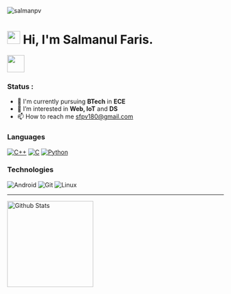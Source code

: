 <p align="left"> <img src="https://komarev.com/ghpvc/?username=salmanpv&label=Profile%20Views&color=0e75b6&style=flat" alt="salmanpv" /> </p>

<h1><img src="https://emojis.slackmojis.com/emojis/images/1531849430/4246/blob-sunglasses.gif?1531849430" width="30"/> <span> Hi, I'm Salmanul Faris. </span> </h1>

<img src="https://readme-typing-svg.herokuapp.com?vCenter=true&width=500&lines=Welcome+to+my+GitHub+Profile!;" height="40"/>

### Status : 
- 💼 I'm currently pursuing <strong>BTech</strong> in <strong>ECE</strong>
- 👀 I’m interested in <strong>Web, IoT</strong> and <strong>DS</strong>
- 📫 How to reach me sfpv180@gmail.com

### Languages

[![C++](https://img.shields.io/badge/-C++-fff?&logo=C&logoColor=000)](https://github.com/amalnathm7?tab=repositories&q=&type=&language=C++)
[![C](https://img.shields.io/badge/-C-fff?&logo=C&logoColor=000)](https://github.com/amalnathm7?tab=repositories&q=&type=&language=C)
[![Python](https://img.shields.io/badge/-Python-fff?&logo=python&logoColor=000)](https://github.com/amalnathm7?tab=repositories&q=&type=&language=Python)

### Technologies

![Android](https://img.shields.io/badge/-Android-fff?&logo=Android&logoColor=000)
![Git](https://img.shields.io/badge/-Git-fff?&logo=git&logoColor=000)
![Linux](https://img.shields.io/badge/-Linux-fff?&logo=Linux&logoColor=000)
<hr>
<p>
<img alt="Github Stats" height=200 src="https://github-readme-stats.vercel.app/api?username=salmanpv&show_icons=true&locale=en&layout=compact&hide_rank=true">
</p>


<!---
salmanpv/salmanpv is a ✨ special ✨ repository because its `README.md` (this file) appears on your GitHub profile.
You can click the Preview link to take a look at your changes.
--->
